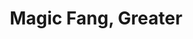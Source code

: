 ---
title: "Magic Fang, Greater"

spell:
  schools:
    - name:        "Transmutation"
      subschools:  []
      descriptors: []
  classes:
    - name:  "Druid"
      abbr:  "Drd"
      level: 3
    - name:  "Ranger"
      abbr:  "Rgr"
      level: 3
  domains:
    - name:  "Scalykind"
      abbr:  "Scalykind"
      level: 3
  range:              "Close (25 ft. + 5 ft./2 levels)"
  target:             "One living creature"
  duration:           "1 hour/level"
  description:        |
    This spell functions like magic fang, except that the enhancement bonus on attack and damage rolls is +1 per four caster levels (maximum +5).

    Alternatively, you may imbue all of the creature's natural weapons with a +1 enhancement bonus (regardless of your caster level).

    Greater magic fang can be made permanent with a permanency spell.
---